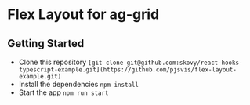 # Flex Layout for ag-grid

## Getting Started

- Clone this repository `[git clone git@github.com:skovy/react-hooks-typescript-example.git](https://github.com/pjsvis/flex-layout-example.git)`
- Install the dependencies `npm install`
- Start the app `npm run start`
